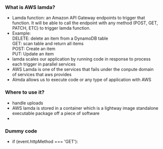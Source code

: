 ### What is AWS lamda?
  - Lamda function: an Amazon API Gateway endpoints to trigger that function. It will be 
    able to call the endpoint with any method (POST, GET, PATCH, ETC) to trigger lamda function.
  - Example:   
    DELETE: delete an item from a DynamoDB table   
    GET: scan table and return all items   
    POST: Create an item   
    PUT: Update an item   
  - lamda scales our application by running code in response to process each trigger in parallel services  
  - AWS Lamda is one of the services that fails under the conpute domain of services that aws provides 
  - Almda allows us to execute code or any type of application with AWS 
### Where to use it?
  - handle uploads 
  - AWS lamda is stored in a container which is a lightway image standalone executable package off a piece of software 
  -  
### Dummy code 
  - if (event.httpMethod === 'GET'): 
